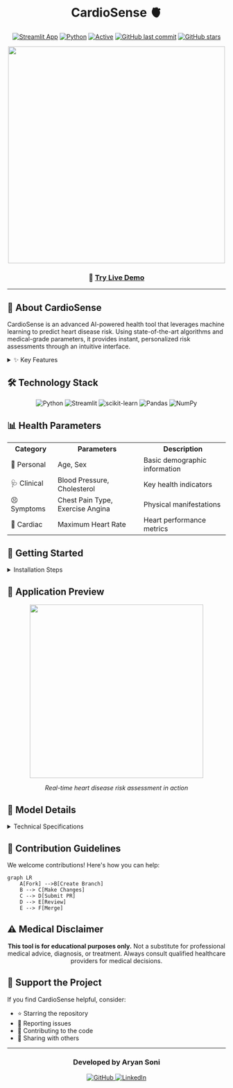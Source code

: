 # <div align="center">CardioSense 🫀</div>

<div align="center">

[![Streamlit App](https://static.streamlit.io/badges/streamlit_badge_black_white.svg)](https://vphkvnvgykbobebausb62v.streamlit.app/#da35274d)
[![Python](https://img.shields.io/badge/Python-3.12-blue.svg)](https://python.org)
[![Active](https://img.shields.io/badge/Status-Active-green.svg)](https://github.com)
[![GitHub last commit](https://img.shields.io/github/last-commit/AryanSONI00/CardioSense-)](https://github.com/AryanSONI00/CardioSense-/commits/main)
[![GitHub stars](https://img.shields.io/github/stars/AryanSONI00/CardioSense-)](https://github.com/AryanSONI00/CardioSense-/stargazers)

<a href="https://vphkvnvgykbobebausb62v.streamlit.app/#da35274d">
  <img src="https://raw.githubusercontent.com/Anmol-Baranwal/Cool-GIFs-For-GitHub/master/media/AI_POV.gif" width="500" />
</a>

### 🔴 [Try Live Demo](https://vphkvnvgykbobebausb62v.streamlit.app/#da35274d)

</div>

<hr>

## 🌟 About CardioSense

CardioSense is an advanced AI-powered health tool that leverages machine learning to predict heart disease risk. Using state-of-the-art algorithms and medical-grade parameters, it provides instant, personalized risk assessments through an intuitive interface.

<details>
<summary>✨ Key Features</summary>

<br>

-   🎯 **Accurate Prediction** - Advanced KNN algorithm for reliable risk assessment
-   📊 **Real-time Analysis** - Instant results with probability scores
-   🔄 **Interactive Interface** - User-friendly design for easy data input
-   📈 **Visual Results** - Clear probability display with risk indicators
-   🏥 **Medical Parameters** - Comprehensive health metrics analysis
-   🤖 **ML-Powered** - Sophisticated machine learning backend
-   🔒 **Privacy Focused** - No data storage, instant processing

</details>

## 🛠️ Technology Stack

<div align="center">

![Python](https://img.shields.io/badge/python-3670A0?style=for-the-badge&logo=python&logoColor=ffdd54)
![Streamlit](https://img.shields.io/badge/Streamlit-FF4B4B?style=for-the-badge&logo=Streamlit&logoColor=white)
![scikit-learn](https://img.shields.io/badge/scikit--learn-%23F7931E.svg?style=for-the-badge&logo=scikit-learn&logoColor=white)
![Pandas](https://img.shields.io/badge/pandas-%23150458.svg?style=for-the-badge&logo=pandas&logoColor=white)
![NumPy](https://img.shields.io/badge/numpy-%23013243.svg?style=for-the-badge&logo=numpy&logoColor=white)

</div>

## 📊 Health Parameters

<table align="center">
  <tr>
    <th>Category</th>
    <th>Parameters</th>
    <th>Description</th>
  </tr>
  <tr>
    <td>👤 Personal</td>
    <td>Age, Sex</td>
    <td>Basic demographic information</td>
  </tr>
  <tr>
    <td>🩺 Clinical</td>
    <td>Blood Pressure, Cholesterol</td>
    <td>Key health indicators</td>
  </tr>
  <tr>
    <td>😣 Symptoms</td>
    <td>Chest Pain Type, Exercise Angina</td>
    <td>Physical manifestations</td>
  </tr>
  <tr>
    <td>💓 Cardiac</td>
    <td>Maximum Heart Rate</td>
    <td>Heart performance metrics</td>
  </tr>
</table>

## 🚀 Getting Started

<details>
<summary>Installation Steps</summary>

<br>

1. **Clone the Repository**

```bash
git clone https://github.com/AryanSONI00/CardioSense-.git
cd CardioSense-
```

2. **Set Up Environment**

```bash
python -m venv venv
source venv/bin/activate  # On Windows: venv\Scripts\activate
```

3. **Install Dependencies**

```bash
pip install -r requirements.txt
```

4. **Train the Model**

```bash
python heart_disease_knn.py
```

5. **Launch the App**

```bash
streamlit run heart_disease_app.py
```

</details>

## 📸 Application Preview

<div align="center">
  <img src="https://raw.githubusercontent.com/Anmol-Baranwal/Cool-GIFs-For-GitHub/master/media/Heart_Rate.gif" width="400" />
  <p><i>Real-time heart disease risk assessment in action</i></p>
</div>

## 🎯 Model Details

<details>
<summary>Technical Specifications</summary>

<br>

-   **Algorithm**: K-Nearest Neighbors (KNN)

    -   Non-parametric learning
    -   Pattern recognition based
    -   Distance-weighted voting

-   **Features**: 7 carefully selected health indicators

    -   Standardized scaling
    -   Categorical encoding
    -   Numerical normalization

-   **Validation**:
    -   Cross-validation
    -   Performance metrics
    -   Error analysis

</details>

## 🤝 Contribution Guidelines

We welcome contributions! Here's how you can help:

```mermaid
graph LR
    A[Fork] -->B[Create Branch]
    B --> C[Make Changes]
    C --> D[Submit PR]
    D --> E[Review]
    E --> F[Merge]
```

## ⚠️ Medical Disclaimer

<div align="center">

**This tool is for educational purposes only.**
Not a substitute for professional medical advice, diagnosis, or treatment.
Always consult qualified healthcare providers for medical decisions.

</div>

## 🌟 Support the Project

If you find CardioSense helpful, consider:

-   ⭐ Starring the repository
-   🐛 Reporting issues
-   🤝 Contributing to the code
-   📢 Sharing with others

---

<div align="center">
  <h3>Developed by Aryan Soni</h3>
  <p>
    <a href="https://github.com/AryanSONI00">
      <img src="https://img.shields.io/badge/github-%23121011.svg?style=for-the-badge&logo=github&logoColor=white" alt="GitHub"/>
    </a>
    <a href="www.linkedin.com/in/aryan-soni-604696252">
      <img src="https://img.shields.io/badge/linkedin-%230077B5.svg?style=for-the-badge&logo=linkedin&logoColor=white" alt="LinkedIn"/>
    </a>
  </p>
</div>
